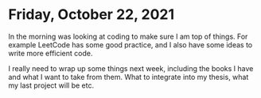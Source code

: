 # Friday, October 22, 2021

In the morning was looking at coding to make sure I am top of things. For example LeetCode has some good practice, and I also have some ideas to write more efficient code.

I really need to wrap up some things next week, including the books I have and what I want to take from them. What to integrate into my thesis, what my last project will be etc.
